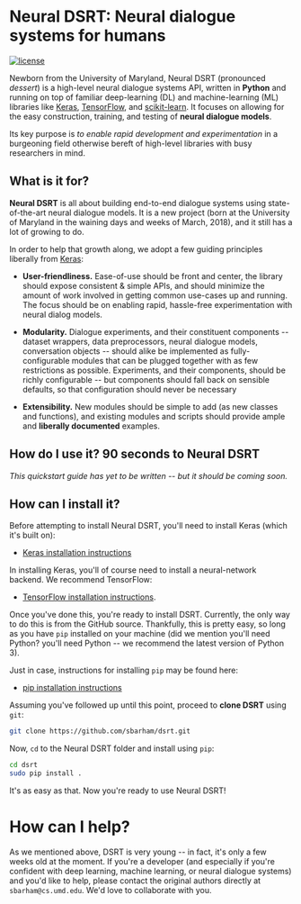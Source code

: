 # Neural DSRT: Neural dialogue systems for humans

[![license](https://img.shields.io/github/license/mashape/apistatus.svg?maxAge=2592000)](https://github.com/sbarham/dsrt/LICENSE)

Newborn from the University of Maryland, Neural DSRT (pronounced *dessert*) is a high-level neural dialogue systems API, written in __Python__ and running on top of familiar deep-learning (DL) and machine-learning (ML) libraries like [Keras](https://github.com/keras-team/keras), [TensorFlow](https://github.com/tensorflow/tensorflow), and [scikit-learn](https://github.com/scikit-learn/scikit-learn). It focuses on allowing for the easy construction, training, and testing of __neural dialogue models__. 

Its key purpose is *to enable rapid development and experimentation* in a burgeoning field otherwise bereft of high-level libraries with busy researchers in mind.

<!-- Read the documentation at [Keras.io](https://keras.io) -->


## What is it for?

__Neural DSRT__ is all about building end-to-end dialogue systems using state-of-the-art neural dialogue models. It is a new project (born at the University of Maryland in the waining days and weeks of March, 2018), and it still has a lot of growing to do.

In order to help that growth along, we adopt a few guiding principles liberally from [Keras](https://github.com/keras-team/keras):

- __User-friendliness.__ Ease-of-use should be front and center, the library should expose consistent & simple APIs, and should minimize the amount of work involved in getting common use-cases up and running. The focus should be on enabling rapid, hassle-free experimentation with neural dialog models.

- __Modularity.__ Dialogue experiments, and their constituent components -- dataset wrappers, data preprocessors, neural dialogue models, conversation objects -- should alike be implemented as fully-configurable modules that can be plugged together with as few restrictions as possible. Experiments, and their components, should be richly configurable -- but components should fall back on sensible defaults, so that configuration should never be necessary

- __Extensibility.__ New modules should be simple to add (as new classes and functions), and existing modules and scripts should provide ample and __liberally documented__ examples.


## How do I use it? 90 seconds to Neural DSRT

*This quickstart guide has yet to be written -- but it should be coming soon.*
<!--
The core data structure of Keras is a __model__, a way to organize layers. The simplest type of model is the [`Sequential`](https://keras.io/getting-started/sequential-model-guide) model, a linear stack of layers. For more complex architectures, you should use the [Keras functional API](https://keras.io/getting-started/functional-api-guide), which allows to build arbitrary graphs of layers.

Here is the `Sequential` model:

```python
from keras.models import Sequential

model = Sequential()
```

Stacking layers is as easy as `.add()`:

```python
from keras.layers import Dense

model.add(Dense(units=64, activation='relu', input_dim=100))
model.add(Dense(units=10, activation='softmax'))
```

Once your model looks good, configure its learning process with `.compile()`:

```python
model.compile(loss='categorical_crossentropy',
              optimizer='sgd',
              metrics=['accuracy'])
```

If you need to, you can further configure your optimizer. A core principle of Keras is to make things reasonably simple, while allowing the user to be fully in control when they need to (the ultimate control being the easy extensibility of the source code).
```python
model.compile(loss=keras.losses.categorical_crossentropy,
              optimizer=keras.optimizers.SGD(lr=0.01, momentum=0.9, nesterov=True))
```

You can now iterate on your training data in batches:

```python
# x_train and y_train are Numpy arrays --just like in the Scikit-Learn API.
model.fit(x_train, y_train, epochs=5, batch_size=32)
```

Alternatively, you can feed batches to your model manually:

```python
model.train_on_batch(x_batch, y_batch)
```

Evaluate your performance in one line:

```python
loss_and_metrics = model.evaluate(x_test, y_test, batch_size=128)
```

Or generate predictions on new data:

```python
classes = model.predict(x_test, batch_size=128)
```

Building a question answering system, an image classification model, a Neural Turing Machine, or any other model is just as fast. The ideas behind deep learning are simple, so why should their implementation be painful?

For a more in-depth tutorial about Keras, you can check out:

- [Getting started with the Sequential model](https://keras.io/getting-started/sequential-model-guide)
- [Getting started with the functional API](https://keras.io/getting-started/functional-api-guide)

In the [examples folder](https://github.com/keras-team/keras/tree/master/examples) of the repository, you will find more advanced models: question-answering with memory networks, text generation with stacked LSTMs, etc.
-->


## How can I install it?

Before attempting to install Neural DSRT, you'll need to install Keras (which it's built on):

- [Keras installation instructions](https://keras.io/#installation)

In installing Keras, you'll of course need to install a neural-network backend. We recommend TensorFlow:

- [TensorFlow installation instructions](https://www.tensorflow.org/install/).

Once you've done this, you're ready to install DSRT. Currently, the only way to do this is from the GitHub source. Thankfully, this is pretty easy, so long as you have `pip` installed on your machine (did we mention you'll need Python? you'll need Python -- we recommend the latest version of Python 3). 

Just in case, instructions for installing `pip` may be found here:

- [pip installation instructions](https://pip.pypa.io/en/stable/installing/)

Assuming you've followed up until this point, proceed to __clone DSRT__ using `git`:

```sh
git clone https://github.com/sbarham/dsrt.git
```

 Now, `cd` to the Neural DSRT folder and install using `pip`:
```sh
cd dsrt
sudo pip install .
```

It's as easy as that. Now you're ready to use Neural DSRT!


# How can I help?

As we mentioned above, DSRT is very young -- in fact, it's only a few weeks old at the moment. If you're a developer (and especially if you're confident with deep learning, machine learning, or neural dialogue systems) and you'd like to help, please contact the original authors directly at `sbarham@cs.umd.edu`. We'd love to collaborate with you.
